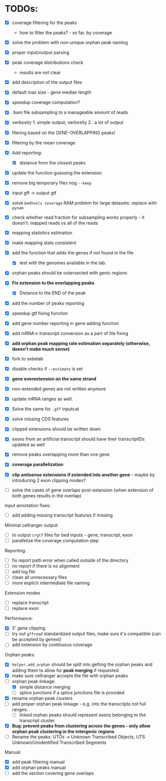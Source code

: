 # TODOs:
- [x] coverage filtering for the peaks  
  - how to filter the peaks? - so far, by coverage  
- [x] solve the problem with non-unique orphan peak naming  
- [x] proper input/output parsing   
- [x] peak coverage distributions check  
   - results are not clear
- [x] add description of the output files    
- [x] default max size - gene median length  
- [x] speedup coverage computation? 
- [x] .bam file subsampling to a manageable amount of reads 
- [x] verbosity 1: simple output; verbosity 2 : a lot of output  
- [x] filering based on the GENE-OVERLAPPING peaks!
- [x] filtering by the mean coverage     
- [x] Add reporting:   
  - [x] distance from the closest peaks  
- [x] update the function guessing the extension     
- [x] remove big temporary files nog `--keep`  
- [x] input gff -> output gtf  
- [x] solve `bedtools coverage` RAM problem for large datasets: replace with `pysam`   
- [x] check whether read fraction for subsampling works properly - it doesn't: mapped reads vs all of the reads  
- [x] mapping statistics estimation    
- [x] make mapping stats consistent  
- [x] add the function that adds the genes if not found in the file 
  - [x] test with the genomes available in the lab.   
- [x] orphan peaks should be outersected with genic regions   
- [x] __Fix extension to the overlapping peaks__  
  - [x] Distance to the END of the peak  
- [x] add the number of peaks reporting   
- [x] speedup gtf fixing function  
- [x] add gene number reporting in gene adding function  
- [x] add mRNA-> transcript conversion as a part of file fixing 
- [x] __add orphan peak mapping rate estimation separately (otherwise, doesn't make much sense)__
- [x] fork to sebelab
- [x] disable checks if `--estimate` is set
- [x] __gene overextension on the same strand__
- [x] non-extended genes are not written anymore
- [x] update mRNA ranges as well.   
- [x] Solve the same for `.gff` inputcat  
- [x] solve missing CDS features 
- [x] clipped extensions should be written down
- [x] exons from an artificial transcript should have their transcriptIDs updated as well 
- [x] remove peaks overlapping more than one gene  
- [x] __coverage parallelization__  
- [x] __clip antisense extensions if extended into another gene__  - maybe by introducing 2 exon clipping modes?
- [ ] solve the cases of gene overlaps post-extension (when extension of both genes results in the overlap)


Input annotation fixes:  
- [ ] add adding missing transcript features if missing   

Minimal cellranger output:  
- [ ] to output `crgtf` files for bed inputs  - gene, transcript, exon
- [ ] parallelize the coverage computation step    

Reporting:
- [ ] fix report path error when called outside of the directory   
- [ ] no report if there is no alignment     
- [ ] add log file  
- [ ] clean all unnecessary files 
- [ ] more explicit intermediate file naming   

Extension modes  
- [ ] replace transcript   
- [ ] replace exon  

Performance:
- [x] 5' gene clipping     
- [ ] try out `gffread` standardized output files, make sure it's compatible (can be accepted by genext)     
- [ ] add extension by continuous coverage   

Orphan peaks:  
- [x] `helper.add_orphan` should be split into getting the orphan peaks and adding them to allow for __peak merging__ if requested   
- [x] make sure cellranger accepts the file with orphan peaks  
- [ ] orphan peak linkage:
  - [x] simple distance merging     
  - [ ] splice junctions if a splice junctions file is provided  
- [x] rename orphan peak clusters  
- [ ] add proper orphan peak linkage - e.g. into the transcripts not full ranges:
  - [ ] linked orphan peaks should represent exons belonging to the transcript cluster.
- [x] __Bug: prevent peaks from clustering across the genes - only allow orphan peak clustering in the intergenic regions__
- [ ] Rename the peaks: UTOs -> Unknown Transcribed Objects, UTS Unknown/Unidentified Transcribed Segments

Manual: 
- [x] add peak filtering manual        
- [x] add orphan peaks manual   
- [ ] add the section covering gene overlaps  
